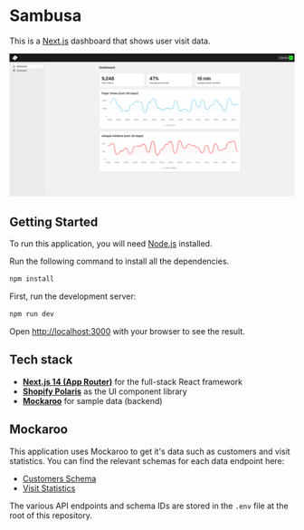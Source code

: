 # Sambusa

This is a [Next.js](https://nextjs.org) dashboard that shows user visit data.

![Dashboard](.github/screenshots/dashboard.png)

## Getting Started

To run this application, you will need [Node.js](https://nodejs.org/en)
installed.

Run the following command to install all the dependencies.

```bash
npm install
```

First, run the development server:

```bash
npm run dev
```

Open [http://localhost:3000](http://localhost:3000) with your browser to see the
result.

## Tech stack

- **[Next.js 14 (App Router)][next]** for the full-stack React framework
- **[Shopify Polaris][polaris]** as the UI component library
- **[Mockaroo][mockaroo]** for sample data (backend)

## Mockaroo

This application uses Mockaroo to get it's data such as customers and visit
statistics. You can find the relevant schemas for each data endpoint here:

- [Customers Schema][mock-customers]
- [Visit Statistics][mock-visit-stats]

The various API endpoints and schema IDs are stored in the `.env` file at the
root of this repository.

[next]: https://nextjs.org/
[polaris]: https://polaris.shopify.com/
[mockaroo]: https://mockaroo.com/
[mock-customers]: https://mockaroo.com/68d94670
[mock-visit-stats]: https://mockaroo.com/f1daff90
